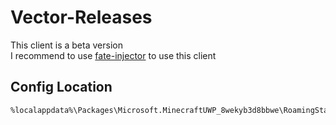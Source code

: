 # Vector-Releases
This client is a beta version  
I recommend to use [fate-injector](https://github.com/fligger/FateInjector) to use this client  

## Config Location
```
%localappdata%\Packages\Microsoft.MinecraftUWP_8wekyb3d8bbwe\RoamingState\Vector\configs
```
